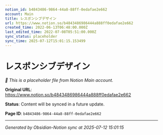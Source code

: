 ```yaml
---
notion_id: b4843486-9864-44a8-88ff-0edafae2e662
account: Main
title: レスポンシブデザイン
url: https://www.notion.so/b4843486986444a888ff0edafae2e662
created_time: 2022-06-13T06:48:00.000Z
last_edited_time: 2022-07-08T05:51:00.000Z
sync_status: placeholder
sync_time: 2025-07-12T15:01:15.153499
---
```


# レスポンシブデザイン

*🔄 This is a placeholder file from Notion Main account.*

**Original URL**: https://www.notion.so/b4843486986444a888ff0edafae2e662

**Status**: Content will be synced in a future update.

**Page ID**: `b4843486-9864-44a8-88ff-0edafae2e662`

---

*Generated by Obsidian-Notion sync at 2025-07-12 15:01:15*
